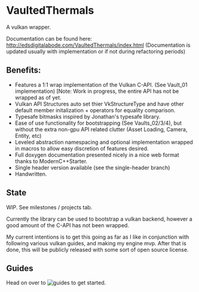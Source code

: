 # VaultedThermals
A vulkan wrapper. 

Documentation can be found here: http://edsdigitalabode.com/VaultedThermals/index.html
(Documentation is updated usually with implementation or if not during refactoring periods)

## Benefits:
- Features a 1:1 wrap implementation of the Vulkan C-API. (See Vault_01 implementation) [Note: Work in progress, the entire API has not be wrapped as of yet.
- Vulkan API Structures auto set thier VkStructureType and have other default member initalization + operators for equality comparison.
- Typesafe bitmasks inspired by Jonathan's typesafe library.
- Ease of use functionality for bootstrapping (See Vaults_02/3/4), but without the extra non-gpu API related clutter (Asset Loading, Camera, Entity, etc)
- Leveled abstraction namespacing and optional implementation wrapped in macros to allow easy discretion of features desired.
- Full doxygen documentation presented nicely in a nice web format thanks to ModernC++Starter.
- Single header version available (see the single-header branch)
- Handwritten.

## State
WIP. See milestones / projects tab.

Currently the library can be used to bootstrap a vulkan backend, however a good amount of the C-API has not been wrapped.

My current intentions is to get this going as far as I like in conjunction with following various vulkan guides, and making my engine mvp. 
After that is done, this will be publicly released with some sort of open source license.

## Guides

Head on over to ![guides](https://github.com/Ed94/VaultedThermals/tree/master/guides) to get started.

